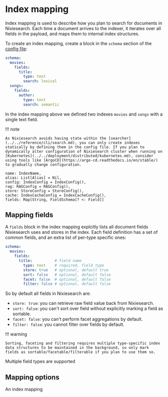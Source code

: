 # Index mapping

Index mapping is used to describe how you plan to search for documents in Nixiesearch. Each time a document arrives to the indexer, it iterates over all fields in the payload, and maps them to internal index structures.

To create an index mapping, create a block in the `schema` section of the [config file](../../reference/config.md):

```yaml
schema:
  movies:
    fields:
      title:
        type: text
        search: lexical
  songs:
    fields:
      author:
        type: text
        search: semantic
```

In the index mapping above we defined two indexes `movies` and `songs` with a single text field.

!!! note

    As Nixiesearch avoids having state within the [searcher](../../reference/cli/search.md), you can only create indexes statically by defining them in the config file. If you plan to dynamically alter configuration of Nixiesearch cluster when running on [Kubernetes](../../deployment/distributed/kubernetes.md), consider using tools like [ArgoCD](https://argo-cd.readthedocs.io/en/stable/) to gradually change configuration.

    name: IndexName,
    alias: List[Alias] = Nil,
    config: IndexConfig = IndexConfig(),
    rag: RAGConfig = RAGConfig(),
    store: StoreConfig = StoreConfig(),
    cache: IndexCacheConfig = IndexCacheConfig(),
    fields: Map[String, FieldSchema[? <: Field]]

## Mapping fields

A `fields` block in the index mapping explcitly lists all document fields Nixiesearch uses and stores in the index. Each field definition has a set of common fields, and an extra list of per-type specific ones:

```yaml
schema:
  movies:
    fields:
      title:          # field name
        type: text    # required, field type
        store: true   # optional, default true
        sort: false   # optional, default false
        facet: false  # optional, default false
        filter: false # optional, default false 
```

So by default all fields in Nixiesearch are:

* `store: true`: you can retrieve raw field value back from Nixiesearch.
* `sort: false`: you can't sort over field without explicitly marking a field as sortable. 
* `facet: false`: you can't perform facet aggregations by default.
* `filter: false`: you cannot filter over fields by default.

!!! warning

    Sorting, faceting and filtering requires multiple type-specific index data structures to be maintained in the background, so only mark fields as sortable/facetable/filterable if you plan to use them so.

Multiple field types are supported

## Mapping options

An index mapping